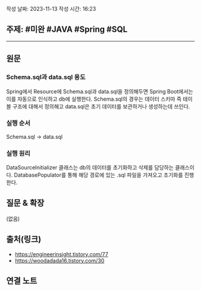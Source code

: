 작성 날짜: 2023-11-13
작성 시간: 16:23

## 주제: #미완 #JAVA #Spring #SQL

----
## 원문

### Schema.sql과 data.sql 용도

Spring에서 Resource에 Schema.sql과 data.sql을 정의해두면  Spring Boot에서는 이를 자동으로 인식하고 db에 실행한다. Schema.sql의 경우는 데이터 스키마 즉 테이블 구조에 대해서 정의해고 data.sql은 초기 데이터를 보관하거나 생성하는데 쓰인다.

### 실행 순서

Schema.sql -> data.sql


### 실행 원리

DataSourceInitializer 클래스는 db의 데이터를 초기화하고 삭제를 담당하는 클래스이다.
DatabasePopulator를 통해 해당 경로에 있는 .sql 파일을 가져오고 초기화를 진행한다.


## 질문 & 확장

(없음)

## 출처(링크)
- https://engineerinsight.tistory.com/77
- https://woodadada16.tistory.com/30

## 연결 노트










